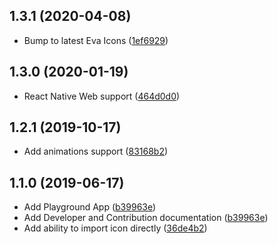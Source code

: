 ## 1.3.1 (2020-04-08)

* Bump to latest Eva Icons ([1ef6929](https://github.com/artyorsh/react-native-eva-icons/commit/1ef6929))

## 1.3.0 (2020-01-19)

* React Native Web support ([464d0d0](https://github.com/artyorsh/react-native-eva-icons/commit/464d0d0))

## 1.2.1 (2019-10-17)

* Add animations support ([83168b2](https://github.com/artyorsh/react-native-eva-icons/commit/83168b2))

## 1.1.0 (2019-06-17)

* Add Playground App ([b39963e](https://github.com/artyorsh/react-native-eva-icons/commit/b39963e))
* Add Developer and Contribution documentation ([b39963e](https://github.com/artyorsh/react-native-eva-icons/commit/b39963e))
* Add ability to import icon directly ([36de4b2](https://github.com/artyorsh/react-native-eva-icons/commit/36de4b2))
